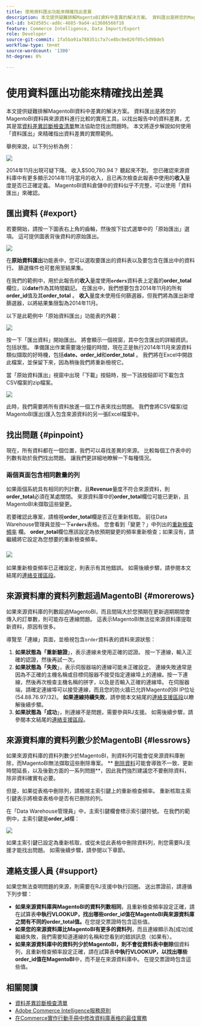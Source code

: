 ```yaml
---
title: 使用資料匯出功能來精確找出差異
description: 本文提供疑難排解MagentoBI資料中差異的解決方案。 資料匯出是將您的MagentoBI資料與來源資料進行比較的實用工具，以找出報告中的資料差異，尤其是當[資料差異診斷檢查清單](https://experienceleague.adobe.com/en/docs/commerce-knowledge-base/kb/troubleshooting/miscellaneous/diagnosing-a-data-discrepancy)無法協助您找出問題時。 本文將逐步解說如何使用「資料匯出」來精確指出資料差異的實際範例。
exl-id: b42d585c-ad8c-4685-9ad4-a13686566f18
feature: Commerce Intelligence, Data Import/Export
role: Developer
source-git-commit: 1fa5ba91a788351c7a7ce8bc0e826f05c5d98de5
workflow-type: tm+mt
source-wordcount: '1300'
ht-degree: 0%

---
```


# 使用資料匯出功能來精確找出差異

本文提供疑難排解MagentoBI資料中差異的解決方案。 資料匯出是將您的MagentoBI資料與來源資料進行比較的實用工具，以找出報告中的資料差異，尤其是當[資料差異診斷檢查清單](https://experienceleague.adobe.com/en/docs/commerce-knowledge-base/kb/troubleshooting/miscellaneous/diagnosing-a-data-discrepancy)無法協助您找出問題時。 本文將逐步解說如何使用「資料匯出」來精確指出資料差異的實際範例。

舉例來說，以下列分析為例：

![](assets/Exports_Discrepancies_1.png)

2014年11月出現可疑下降。 收入$500,780.94？ 聽起來不對。 您已確認來源資料庫中有更多顯示2014年11月當月的收入，且已再次檢查此報表中使用的&#x200B;**收入**&#x200B;量度是否已正確定義。 MagentoBI資料倉儲中的資料似乎不完整，可以使用「資料匯出」來確認。

## 匯出資料 {#export}

若要開始，請按一下圖表右上角的齒輪，然後按下拉式選單中的「原始匯出」選項。 這可提供圖表背後資料的原始匯出。

![](assets/Export_Discrepancies_5.gif)

在&#x200B;**原始資料匯出**&#x200B;功能表中，您可以選取要匯出的資料表以及要包含在匯出中的資料行。 篩選條件也可套用至結果集。

在我們的範例中，用於此報告的&#x200B;**收入**&#x200B;量度使用&#x200B;**`orders`**&#x200B;資料表上定義的&#x200B;**order\_total**&#x200B;欄位，以&#x200B;**date**&#x200B;作為其時間戳記。 在匯出中，我們想要包含2014年11月的所有&#x200B;**order\_id**&#x200B;值及其&#x200B;**order\_total** 。 **收入**&#x200B;量度未使用任何篩選器，但我們將為匯出新增篩選器，以將結果集限製為2014年11月。

以下是此範例中「原始資料匯出」功能表的外觀：

![](assets/Exports_Discrepancies_2.png)

按一下「匯出資料」開始匯出。 將會顯示一個視窗，其中包含匯出的詳細資訊，包括狀態。 準備匯出作業需要幾分鐘的時間，現在正是執行2014年11月來源資料類似擷取的好時機，包括&#x200B;**date、order\_id**&#x200B;和&#x200B;**order\_total** 。 我們將在Excel中開啟此檔案，並保留下來，因為稍後我們將重新檢視它。

當「原始資料匯出」視窗中出現「下載」按鈕時，按一下該按鈕即可下載包含CSV檔案的zip檔案。

![](assets/Export_Discrepancies_6.png)

此時，我們需要將所有資料放進一個工作表來找出問題。 我們會將CSV檔案(從MagentoBI匯出)匯入包含來源資料的另一張Excel檔案中。

## 找出問題 {#pinpoint}

現在，所有資料都在一個位置，我們可以尋找差異的來源。 比較每個工作表中的列數有助於我們找出問題。 讓我們更詳細地瞭解一下每種情況。

### 兩個頁面包含相同數量的列

如果兩個系統具有相同的列計數，且&#x200B;**Revenue**&#x200B;量度不符合來源資料，則&#x200B;**order\_total**&#x200B;必須在某處關閉。 來源資料庫中的&#x200B;**order\_total**&#x200B;欄位可能已更新，且MagentoBI未擷取這些變更。

若要確認此專案，請檢視&#x200B;**order\_total**&#x200B;欄是否正在重新核取。 前往Data Warehouse管理員並按一下&#x200B;**`orders`**&#x200B;表格。 您會看到「變更？」中列出的[重新檢查頻率](https://experienceleague.adobe.com/docs/commerce-business-intelligence/mbi/analyze/warehouse-manager/cfg-data-rechecks.html) 欄。 **order\_total**&#x200B;欄位應該設定為依預期變更的頻率重新檢查；如果沒有，請繼續將它設定為您想要的重新檢查頻率。

### ![](assets/Export_Discrepancies_4.gif)

如果重新檢查頻率已正確設定，則表示有其他錯誤。 如需後續步驟，請參閱本文結尾的[連絡支援區段](#support)。

## 來源資料庫的資料列數超過MagentoBI {#morerows}

如果來源資料庫的列數超過MagentoBI，而且間隔大於您預期在更新週期期間會傳入的訂單數，則可能存在連線問題。 這表示MagentoBI無法從來源資料庫提取新資料，原因有很多。

導覽至「連線」頁面，並檢視包含`order`資料表的資料來源狀態：

1. **如果狀態為「重新驗證**」，表示連線未使用正確的認證。 按一下連線，輸入正確的認證，然後再試一次。
1. **如果狀態為「失敗**」，表示伺服器端的連線可能未正確設定。 連線失敗通常是因為不正確的主機名稱或目標伺服器不接受指定連線埠上的連線。按一下連線，然後再次檢查主機名稱的拼字，以及是否輸入正確的連線埠。 在伺服器端，請確定連線埠可以接受連線，而且您的防火牆已允許Magento的BI IP位址(54.88.76.97/32)。 **如果連線持續失敗**，請參閱本文結尾的[連絡支援區段](#support)以瞭解後續步驟。
1. **如果狀態為「成功**」，則連線不是問題，需要參與RJ支援。 如需後續步驟，請參閱本文結尾的[連絡支援區段](#support)。

## 來源資料庫的資料列數少於MagentoBI {#lessrows}

如果來源資料庫的資料列數少於MagentoBI，則資料列可能會從來源資料庫刪除，而MagentoBI無法擷取這些刪除專案。 ** [刪除資料](https://experienceleague.adobe.com/docs/commerce-business-intelligence/mbi/best-practices/data/opt-db-analysis.html)可能會導致不一致、更新時間延長，以及後勤方面的一系列問題**，因此我們強烈建議您不要刪除資料，除非資料確實有必要。

但是，如果從表格中刪除列，請檢視主索引鍵上的重新檢查頻率。 重新核取主索引鍵表示將檢查表格中是否有已刪除的列。

在「Data Warehouse管理員」中，主索引鍵欄會標示索引鍵符號。 在我們的範例中，主索引鍵是&#x200B;**order\_id**&#x200B;欄：

![](assets/Export_Discrepancies_3.png)

如果主索引鍵已設定為重新核取，或從未從此表格中刪除資料列，則您需要RJ支援才能找出問題。 如需後續步驟，請參閱以下章節。

## 連絡支援人員 {#support}

如果您無法查明問題的來源，則需要在RJ支援中執行回圈。 送出票證前，請遵循下列步驟：

* **如果來源資料庫與MagentoBI的資料列數相同**，且重新檢查頻率設定正確，請在試算表&#x200B;**中執行VLOOKUP，找出哪些order\_id值在MagentoBI與來源資料庫之間有不同的order\_total值。**&#x200B;在您提交票證時包含這些值。
* **如果您的來源資料庫比MagentoBI有更多的資料列**，而且連線顯示為[成功]或繼續失敗，我們需要知道連線的名稱和您看到的錯誤訊息（如果有）。
* **如果來源資料庫中的資料列少於MagentoBI，則不會從資料表中刪除**&#x200B;個資料列，且重新檢查頻率設定正確，請在試算表&#x200B;**中執行VLOOKUP，以找出哪些order\_id值在MagentoBI**&#x200B;中，而不是在來源資料庫中。 在提交票證時包含這些值。

## 相關閱讀

* [資料差異診斷檢查清單](https://experienceleague.adobe.com/en/docs/commerce-knowledge-base/kb/troubleshooting/miscellaneous/diagnosing-a-data-discrepancy)
* [Adobe Commerce Intelligence服務原則](https://experienceleague.adobe.com/en/docs/commerce-knowledge-base/kb/troubleshooting/miscellaneous/mbi-service-policies)
* [在Commerce實作行動手冊中修改資料庫表格的最佳實務](https://experienceleague.adobe.com/en/docs/commerce-operations/implementation-playbook/best-practices/development/modifying-core-and-third-party-tables#why-adobe-recommends-avoiding-modifications)

